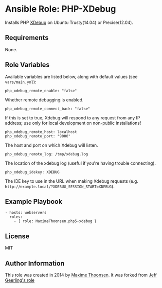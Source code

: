 # Ansible Role: PHP-XDebug

Installs PHP [XDebug](http://xdebug.org/) on Ubuntu Trusty(14.04) or Precise(12.04).

## Requirements

None.

## Role Variables

Available variables are listed below, along with default values (see `vars/main.yml`):

    php_xdebug_remote_enable: "false"

Whether remote debugging is enabled.

    php_xdebug_remote_connect_back: "false"

If this is set to true, Xdebug will respond to any request from any IP address; use only for local development on non-public installations!

    php_xdebug_remote_host: localhost
    php_xdebug_remote_port: "9000"

The host and port on which Xdebug will listen.

    php_xdebug_remote_log: /tmp/xdebug.log

The location of the xdebug log (useful if you're having trouble connecting).

    php_xdebug_idekey: XDEBUG

The IDE key to use in the URL when making Xdebug requests (e.g. `http://example.local/?XDEBUG_SESSION_START=XDEBUG`).

## Example Playbook

    - hosts: webservers
      roles:
        - { role: MaximeThoonsen.php5-xdebug }

## License

MIT

## Author Information

This role was created in 2014 by [Maxime Thoonsen](https://twitter.com/MaximeThoonsen).
It was forked from [Jeff Geerling's role](https://github.com/geerlingguy/ansible-role-php-xdebug)
